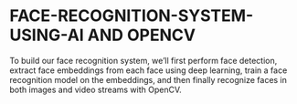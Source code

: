 # FACE-RECOGNITION-SYSTEM-USING-AI AND OPENCV
To build our face recognition system, we’ll first perform face detection, extract face embeddings from each face using deep learning, train a face recognition model on the embeddings, and then finally recognize faces in both images and video streams with OpenCV.
